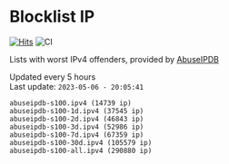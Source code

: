 # Blocklist IP

[![Hits](https://hits.seeyoufarm.com/api/count/incr/badge.svg?url=https%3A%2F%2Fgithub.com%2Fborestad%2Fblocklist-ip%2F&count_bg=%2379C83D&title_bg=%23555555&icon=&icon_color=%23E7E7E7&title=hits&edge_flat=false)](https://hits.seeyoufarm.com)  ![CI](https://img.shields.io/github/workflow/status/borestad/blocklist-ip/CI?style=flat-square)

Lists with worst IPv4 offenders, provided by [AbuseIPDB](https://www.abuseipdb.com/)

<!-- FOOTER-PLACEHOLDER -->
Updated every 5 hours<br>
Last update: `2023-05-06 - 20:05:41`
```
abuseipdb-s100.ipv4 (14739 ip)
abuseipdb-s100-1d.ipv4 (37545 ip)
abuseipdb-s100-2d.ipv4 (46843 ip)
abuseipdb-s100-3d.ipv4 (52986 ip)
abuseipdb-s100-7d.ipv4 (67359 ip)
abuseipdb-s100-30d.ipv4 (105579 ip)
abuseipdb-s100-all.ipv4 (290880 ip)
```
